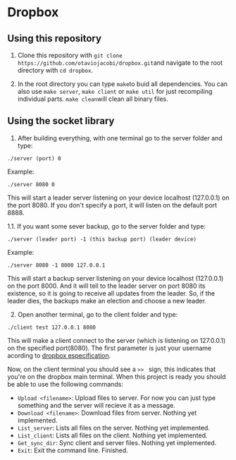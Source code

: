 # Dropbox

## Using this repository
1. Clone this repository with ```git clone https://github.com/otaviojacobi/dropbox.git```and navigate to the root directory with ```cd dropbox```.
 
2. In the root directory you can type ```make```to buid all dependencies. You can also use ```make server```, ```make client``` or ```make util``` for just recompiling individual parts. ```make clean```will clean all binary files.

## Using the socket library
1. After building everything, with one terminal go to the server folder and type:  
```
./server (port) 0
```
Example:
```
./server 8080 0
```
This will start a leader server listening on your device localhost (127.0.0.1) on the port 8080. If you don't specify a port, it will listen on the default port 8888.

1.1. If you want some sever backup, go to the server folder and type: 
```
./server (leader port) -1 (this backup port) (leader device)
```
Example:
```
./server 8080 -1 8000 127.0.0.1
```
This will start a backup server listening on your device localhost (127.0.0.1) on the port 8000. And it will tell to the leader server on port 8080 its existence, so it is going to receive all updates from the leader. So, if the leader dies, the backups make an election and choose a new leader.

2. Open another terminal, go to the client folder and type:
```
./client test 127.0.0.1 8080
```
This will make a client connect to the server (which is listening on 127.0.0.1) on the specified port(8080). The first parameter is just your username acording to [dropbox especification](https://moodle.inf.ufrgs.br/pluginfile.php/122129/mod_resource/content/1/INF01151-Trabalho_pt1-v2.pdf).

Now, on the client terminal you should see a ```>> ``` sign, this indicates that you're on the dropbox main terminal. When this project is ready you  should be able to use the following commands: 

* ```Upload <filename>```: Upload files to server. For now you can just type something and the server will recieve it as a message.
* ```Download <filename>```: Download files from server. Nothing yet implemented.
* ```List_server```: Lists all files on the server. Nothing yet implemented.
* ```List_client```: Lists all files on the client. Nothing yet implemented.
* ```Get_sync_dir```: Sync client and server files. Nothing yet implemented.
* ```Exit```: Exit the command line. Finished.

